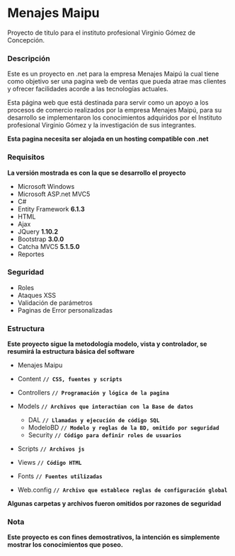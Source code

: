 # Menajes Maipu
Proyecto de titulo para el instituto profesional Virginio Gómez de Concepción.

### Descripción

Este es un proyecto en .net para la empresa Menajes Maipú la cual tiene como
objetivo ser una pagina web de ventas que pueda atrae mas clientes y ofrecer
facilidades acorde a las tecnologías actuales.

Esta página web que está destinada para servir como un apoyo
a los procesos de comercio realizados por la empresa Menajes Maipú, para su
desarrollo se implementaron los conocimientos adquiridos por el Instituto
profesional Virginio Gómez y la investigación de sus integrantes.

**Esta pagina necesita ser alojada en un hosting compatible con .net**

### Requisitos

**La versión mostrada es con la que se desarrollo el proyecto**


* Microsoft Windows
* Microsoft ASP.net MVC5
* C#
* Entity Framework **6.1.3**
* HTML
* Ajax
* JQuery **1.10.2**
* Bootstrap **3.0.0**
* Catcha MVC5 **5.1.5.0**
* Reportes

### Seguridad

* Roles
* Ataques XSS
* Validación de parámetros
* Paginas de Error personalizadas


### Estructura

**Este proyecto sigue la metodología modelo, vista y controlador, se resumirá la estructura básica del software**

* Menajes Maipu

 * Content  **`// CSS, fuentes y scripts`**
 * Controllers **`// Programación y lógica de la pagina`**
 * Models **`// Archivos que interactúan con la Base de datos`**
    * DAL **`// Llamadas y ejecución de código SQL`**
    * ModeloBD **`// Modelo y reglas de la BD, omitido por seguridad`**
    * Security **`// Código para definir roles de usuarios`**
 * Scripts **`// Archivos js`**
 * Views **`// Código HTML`**
 * Fonts **`// Fuentes utilizadas`**
 * Web.config **`// Archivo que establece reglas de configuración global`**

**Algunas carpetas y archivos fueron omitidos por razones de seguridad**

### Nota

**Este proyecto es con fines demostrativos, la intención es simplemente mostrar los conocimientos que poseo.**
